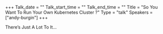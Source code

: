+++
Talk_date = ""
Talk_start_time = ""
Talk_end_time = ""
Title = "So You Want To Run Your Own Kubernetes Cluster ?"
Type = "talk"
Speakers = ["andy-burgin"]
+++

There’s Just A Lot To It...